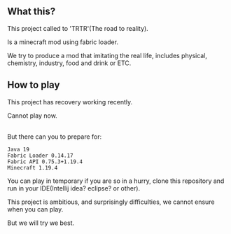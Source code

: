 ## What this?
This project called to 'TRTR'(The road to reality).

Is a minecraft mod using fabric loader.

We try to produce a mod that imitating the real life, includes physical, chemistry, industry, food and drink or ETC.

## How to play
This project has recovery working recently.

Cannot play now.

\
But there can you to prepare for:
```
Java 19
Fabric Loader 0.14.17
Fabric API 0.75.3+1.19.4
Minecraft 1.19.4
```

You can play in temporary if you are so in a hurry, clone this repository and run in your IDE(Intellij idea? eclipse? or other).

This project is ambitious, and surprisingly difficulties, we cannot ensure when you can play.

But we will try we best. 